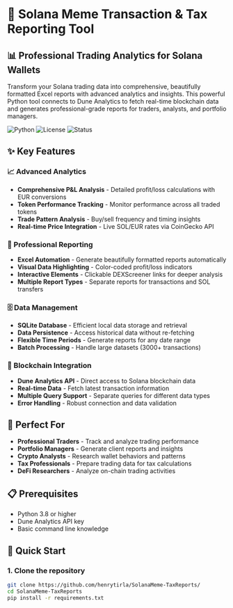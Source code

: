 # 🚀 Solana Meme Transaction & Tax Reporting Tool

## 📊 Professional Trading Analytics for Solana Wallets

Transform your Solana trading data into comprehensive, beautifully formatted Excel reports with advanced analytics and insights. This powerful Python tool connects to Dune Analytics to fetch real-time blockchain data and generates professional-grade reports for traders, analysts, and portfolio managers.

![Python](https://img.shields.io/badge/Python-3.8+-blue.svg)
![License](https://img.shields.io/badge/License-MIT-blue.svg)
![Status](https://img.shields.io/badge/Status-Production%20Ready-brightgreen.svg)

<!-- ![License](https://img.shields.io/badge/License-MIT-blue.svg) -->
<!-- This is a comment -->

## ✨ Key Features

### 📈 Advanced Analytics
- **Comprehensive P&L Analysis** - Detailed profit/loss calculations with EUR conversions
- **Token Performance Tracking** - Monitor performance across all traded tokens
- **Trade Pattern Analysis** - Buy/sell frequency and timing insights
- **Real-time Price Integration** - Live SOL/EUR rates via CoinGecko API

### 🎨 Professional Reporting
- **Excel Automation** - Generate beautifully formatted reports automatically
- **Visual Data Highlighting** - Color-coded profit/loss indicators
- **Interactive Elements** - Clickable DEXScreener links for deeper analysis
- **Multiple Report Types** - Separate reports for transactions and SOL transfers

### 🗄️ Data Management
- **SQLite Database** - Efficient local data storage and retrieval
- **Data Persistence** - Access historical data without re-fetching
- **Flexible Time Periods** - Generate reports for any date range
- **Batch Processing** - Handle large datasets (3000+ transactions)

### 🔗 Blockchain Integration
- **Dune Analytics API** - Direct access to Solana blockchain data
- **Real-time Data** - Fetch latest transaction information
- **Multiple Query Support** - Separate queries for different data types
- **Error Handling** - Robust connection and data validation

## 🎯 Perfect For

- **Professional Traders** - Track and analyze trading performance
- **Portfolio Managers** - Generate client reports and insights
- **Crypto Analysts** - Research wallet behaviors and patterns
- **Tax Professionals** - Prepare trading data for tax calculations
- **DeFi Researchers** - Analyze on-chain trading activities

## 📋 Prerequisites

- Python 3.8 or higher
- Dune Analytics API key
- Basic command line knowledge

## 🚀 Quick Start

### 1. Clone the repository
```bash
git clone https://github.com/henrytirla/SolanaMeme-TaxReports/
cd SolanaMeme-TaxReports
pip install -r requirements.txt


